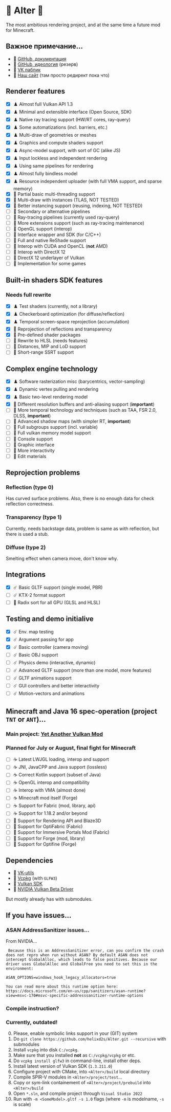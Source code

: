 # 🌋 Alter 🌋

The most ambitious rendering project, and at the same time a future mod for Minecraft. 

## Важное примечание…

  - 👑 [GitHub, документация](https://github.com/helixd2s/about)
  - 🥀 [GitHub, идеология](https://github.com/helixd2s/core) (резерв)
  - 🥀 [VK паблик](https://vk.com/helixd2s)
  - 🥀 [Наш сайт](http://about.helixd2s.su/) (там просто редирект пока что)

## Renderer features

  - [x] ♟️ Almost full Vulkan API 1.3
  - [x] ♟️ Minimal and extensible interface (Open Source, SDK)
  - [x] ♟️ Native ray tracing support (HW/RT cores, ray-query)
  - [x] ♟️ Some automatizations (incl. barriers, etc.)
  - [x] ♟️ Multi-draw of geometries or meshes
  - [x] ♟️ Graphics and compute shaders support
  - [x] ♟️ Async-model support, with sort of GC (alike JS)
  - [x] ♟️ Input lockless and independent rendering
  - [x] ♟️ Using same pipelines for rendering
  - [x] ♟️ Almost fully bindless model
  - [x] ♟️ Resource independent uploader (with full VMA support, and sparse memory)
  - [x] 🚧 Partial basic multi-threading support
  - [x] 🚧 Multi-draw with instances (TLAS, NOT TESTED)
  - [x] 🚧 Better instancing support (reusing, indexing, NOT TESTED)
  - [ ] 🧩 Secondary or alternative pipelines
  - [ ] 🧩 Ray-tracing pipelines (currently used ray-query)
  - [ ] 🧩 More extensions support (such as ray-tracing maintenance)
  - [ ] 🧩️ OpenGL support (interop)
  - [ ] 🧩 Interface wrapper and SDK (for C/C++)
  - [ ] 👑 Full and native ReShade support
  - [ ] 👑 Interop with CUDA and OpenCL (**not** AMD)
  - [ ] 👑 Interop with DirectX 12
  - [ ] 👑 DirectX 12 underlayer of Vulkan
  - [ ] 👑️ Implementation for some games

## Built-in shaders SDK features

### Needs full rewrite

  - [x] ♟️ Test shaders (currently, not a library)
  - [x] ♟️ Checkerboard optimization (for diffuse/reflection)
  - [x] ♟️ Temporal screen-space reprojection (accumulation)
  - [x] 🚧 Reprojection of reflections and transparency
  - [x] 🚧 Pre-defined shader packages
  - [ ] 🧩 Rewrite to HLSL (needs features)
  - [ ] 🧩 Distances, MIP and LoD support
  - [ ] 🧩 Short-range SSRT support

## Complex engine technology

  - [x] ♟️ Software rasterization misc (barycentrics, vector-sampling)
  - [x] ♟️ Dynamic vertex pulling and rendering
  - [x] ♟️ Basic two-level rendering model
  - [x] 🚧 Different resolution buffers and anti-aliasing support (**important**)
  - [ ] 🧩 More temporal technology and techniques (such as TAA, FSR 2.0, DLSS, **important**)
  - [ ] 🧩 Advanced shadow maps (with simpler RT, **important**)
  - [ ] 🧩 Full subgroups support (incl. variable)
  - [ ] 🧩 Full vulkan memory model support
  - [ ] 👑️ Console support
  - [ ] 👑️ Graphic interface
  - [ ] 👑️ More interactivity
  - [ ] 👑️ Edit materials

## Reprojection problems

  ### Reflection (type 0)

  Has curved surface problems. Also, there is no enough data for check reflection correctness.

  ### Transparency (type 1)

  Currently, needs backstage data, problem is same as with reflection, but there is used a stub.

  ### Diffuse (type 2)

  Smelting effect when camera move, don't know why.

## Integrations

  - [x] ☄️ Basic GLTF support (single model, PBR)
  - [ ] ☄️ KTX-2 format support
  - [ ] 👑 Radix sort for all GPU (GLSL and HLSL)

## Testing and demo initialive 

  - [x] ☄️ Env. map testing
  - [x] ☄️ Argument passing for app
  - [x] ☄️ Basic controller (camera moving)
  - [ ] ☄️ Basic OBJ support
  - [ ] ☄️ Physics demo (interactive, dynamic)
  - [ ] ☄️ Advanced GLTF support (more than one model, more features)
  - [ ] ☄️ GLTF animations support
  - [ ] ☄️ GUI controllers and better interactivity
  - [ ] ☄️ Motion-vectors and animations
  
## Minecraft and Java 16 spec-operation (project `TNT` or `ANT`)…

  ### Main project: [Yet Another Vulkan Mod](https://github.com/helixd2s/YetAnotherVulkanMod)

  ### Planned for July or August, final fight for Minecraft

  - [ ] ☕ Latest LWJGL loading, interop and support
  - [ ] ☕ JNI, JavaCPP and Java support (lossless)
  - [ ] ☕ Correct Kotlin support (subset of Java)
  - [ ] ☕ OpenGL interop and compatibility
  - [ ] ☕ Interop with VMA (almost done)
  - [ ] ☕ Minecraft mod itself (Forge)
  - [ ] ☕ Support for Fabric (mod, library, api)
  - [ ] ☕ Support for 1.18.2 and/or beyond
  - [ ] 👑 Support for Rendering API and Blaze3D
  - [ ] 👑 Support for OptiFabric (Fabric)
  - [ ] 👑 Support for Immersive Portals Mod (Fabric)
  - [ ] 👑 Support for Forge (mod, library)
  - [ ] 👑 Support for Optifine (Forge)

## Dependencies

  - 📀 [VK-utils](https://github.com/helixd2s/vk-utils) 
  - 📀 [Vcpkg](https://github.com/microsoft/vcpkg) (with `GLFW3`)
  - 📀 [Vulkan SDK](https://vulkan.lunarg.com/)
  - 📀 [NVIDIA Vulkan Beta Driver](https://developer.nvidia.com/vulkan-driver)

  But mostly already has with submodules.

## If you have issues…

### ASAN AddressSanitizer issues…

  From NVIDIA…

  ```
   Because this is an AddressSanitizer error, can you confirm the crash does not repro when run without ASAN? By default ASAN does not intercept GlobalAlloc, which leads to false positives. Because our driver uses GlobalAlloc and GlobalFree you need to set this in the environment:

  ASAN_OPTIONS=windows_hook_legacy_allocators=true

  You can read more about this runtime option here: https://docs.microsoft.com/en-us/cpp/sanitizers/asan-runtime?view=msvc-170#msvc-specific-addresssanitizer-runtime-options
  ```

### Compile instruction?
### Currently, outdated!

  0. Please, enable symbolic links support in your (GIT) system
  1. Do `git clone https://github.com/helixd2s/Alter.git --recursive` with submodules
  2. Install `vcpkg` into disk `C:/vcpkg`.
  3. Make sure that you installed **not** as `C:/vcpkg/vcpkg` or etc.
  4. Do `vcpkg install glfw3` in command-line, install other deps.
  5. Install latest version of Vulkan SDK (`1.3.211.0`)
  6. Configure project with CMake, into `<Alter>/build` local directory
  7. Compile SPIR-V modules in `<Alter>/project/test`...
  8. Copy or sym-link containement of `<Alter>/project/prebuild` into `<Alter>/build`
  9. Open `*.sln`, and compile project through `Visual Studio 2022`
  10. Run with `-m <SomeModel>.gltf -s 1.0` flags (where `-m` is modelname, `-s` is scale)
